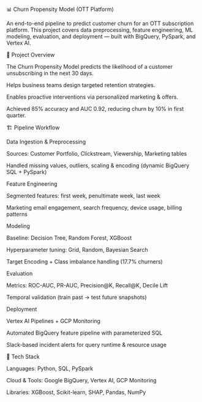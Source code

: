 📊 Churn Propensity Model (OTT Platform)

An end-to-end pipeline to predict customer churn for an OTT subscription platform.
This project covers data preprocessing, feature engineering, ML modeling, evaluation, and deployment — built with BigQuery, PySpark, and Vertex AI.

🚀 Project Overview

The Churn Propensity Model predicts the likelihood of a customer unsubscribing in the next 30 days.

Helps business teams design targeted retention strategies.

Enables proactive interventions via personalized marketing & offers.

Achieved 85% accuracy and AUC 0.92, reducing churn by 10% in first quarter.

🏗️ Pipeline Workflow

Data Ingestion & Preprocessing

Sources: Customer Portfolio, Clickstream, Viewership, Marketing tables

Handled missing values, outliers, scaling & encoding (dynamic BigQuery SQL + PySpark)

Feature Engineering

Segmented features: first week, penultimate week, last week

Marketing email engagement, search frequency, device usage, billing patterns

Modeling

Baseline: Decision Tree, Random Forest, XGBoost

Hyperparameter tuning: Grid, Random, Bayesian Search

Target Encoding + Class imbalance handling (17.7% churners)

Evaluation

Metrics: ROC-AUC, PR-AUC, Precision@K, Recall@K, Decile Lift

Temporal validation (train past → test future snapshots)

Deployment

Vertex AI Pipelines + GCP Monitoring

Automated BigQuery feature pipeline with parameterized SQL

Slack-based incident alerts for query runtime & resource usage


🔧 Tech Stack

Languages: Python, SQL, PySpark

Cloud & Tools: Google BigQuery, Vertex AI, GCP Monitoring

Libraries: XGBoost, Scikit-learn, SHAP, Pandas, NumPy
